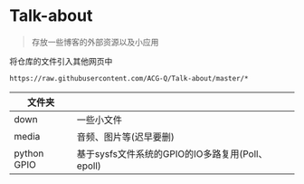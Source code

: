 # Talk-about
> 存放一些博客的外部资源以及小应用

将仓库的文件引入其他网页中

```html
https://raw.githubusercontent.com/ACG-Q/Talk-about/master/*
```

| 文件夹      |                                                  |
| ----------- | ------------------------------------------------ |
| down        | 一些小文件                                       |
| media       | 音频、图片等(迟早要删)                           |
| python GPIO | 基于sysfs文件系统的GPIO的IO多路复用(Poll、epoll) |

